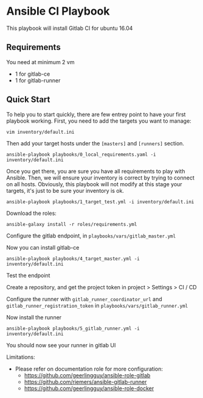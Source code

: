 # Ansible CI Playbook
This playbook will install Gitlab CI for ubuntu 16.04

## Requirements

You need at minimum 2 vm
  - 1 for gitlab-ce
  - 1 for gitlab-runner  

## Quick Start

To help you to start quickly, there are few entrey point to have your first playbook working. First, you need to add the targets you want to manage:

```
vim inventory/default.ini
```
Then add your target hosts under the ```[masters]``` and ```[runners]``` section.

```
ansible-playbook playbooks/0_local_requirements.yaml -i inventory/default.ini
```
Once you get there, you are sure you have all requirements to play with Ansible. Then, we will ensure your inventory is correct by trying to connect on all hosts. Obviously, this playbook will not modify at this stage your targets, it's just to be sure your inventory is ok.
```
ansible-playbook playbooks/1_target_test.yml -i inventory/default.ini
```

Download the roles: 

```
ansible-galaxy install -r roles/requirements.yml
```

Configure the gitlab endpoint, in `playbooks/vars/gitlab_master.yml`


Now you can install gitlab-ce
```
ansible-playbook playbooks/4_target_master.yml -i inventory/default.ini
```

Test the endpoint
 
Create a repository, and get the project token in project > Settings > CI / CD 

Configure the runner with `gitlab_runner_coordinator_url` and `gitlab_runner_registration_token` in `playbooks/vars/gitlab_runner.yml` 

Now install the runner
```
ansible-playbook playbooks/5_gitlab_runner.yml -i inventory/default.ini
```

You should now see your runner in gitlab UI

Limitations: 
- Please refer on documentation role for more configuration: 
  - https://github.com/geerlingguy/ansible-role-gitlab
  - https://github.com/riemers/ansible-gitlab-runner
  - https://github.com/geerlingguy/ansible-role-docker




